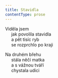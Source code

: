 ```yaml
---
title: Stavidla
contentType: prose
---
```


Viděla jsem  
     jak povolila stavidla  
     a pět tisíc ryb  
     se rozprchlo po kraji

Na druhém břehu  
     stála něčí matka  
     a s vážnou tváří  
     chystala udici
